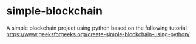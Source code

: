 # simple-blockchain

A simple blockchain project using python based on the following tutorial
https://www.geeksforgeeks.org/create-simple-blockchain-using-python/
